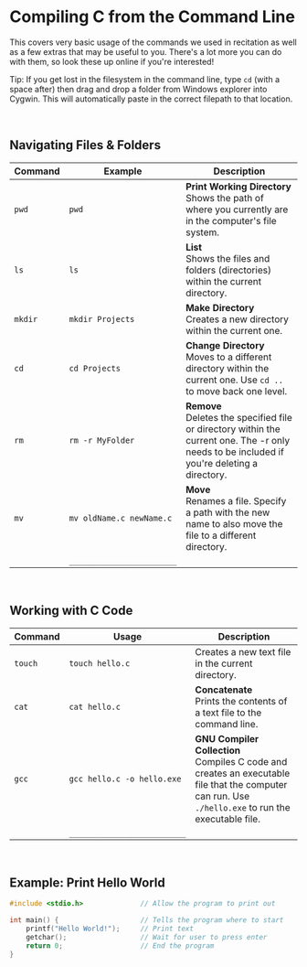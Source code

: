 # Compiling C from the Command Line

This covers very basic usage of the commands we used in recitation as well as a few extras that may be useful to you. There's a lot more you can do with them, so look these up online if you're interested!

Tip: If you get lost in the filesystem in the command line, type `cd` (with a space after) then drag and drop a folder from Windows explorer into Cygwin. This will automatically paste in the correct filepath to that location.


<br>

## Navigating Files & Folders

| Command | Example | Description |
| ------- | ----- | ------- |
| `pwd` | `pwd` | **Print Working Directory** <br> Shows the path of where you currently are in the computer's file system. |
| `ls` | `ls` | **List** <br> Shows the files and folders (directories) within the current directory.  |
| `mkdir` | `mkdir Projects` | **Make Directory** <br> Creates a new directory within the current one. |
| `cd` | `cd Projects` | **Change Directory** <br> Moves to a different directory within the current one. Use `cd ..` to move back one level. |
| `rm` | `rm -r MyFolder` | **Remove** <br> Deletes the specified file or directory within the current one. The -r only needs to be included if you're deleting a directory.  |
| `mv` | `mv oldName.c newName.c` | **Move** <br> Renames a file. Specify a path with the new name to also move the file to a different directory.   |
|  | `_______________________` |  |


<br>

## Working with C Code

| Command | Usage | Description |
| ------- | ----- | ------- |
| `touch` | `touch hello.c` | Creates a new text file in the current directory. |
| `cat` | `cat hello.c` | **Concatenate** <br> Prints the contents of a text file to the command line. |
| `gcc` | `gcc hello.c -o hello.exe` | **GNU Compiler Collection** <br> Compiles C code and creates an executable file that the computer can run. Use `./hello.exe` to run the executable file.  |
|  | `_________________________` |  |


<br>

## Example: Print Hello World

```c
#include <stdio.h>              // Allow the program to print out

int main() {                    // Tells the program where to start
    printf("Hello World!");     // Print text
    getchar();                  // Wait for user to press enter
    return 0;                   // End the program
}
```
